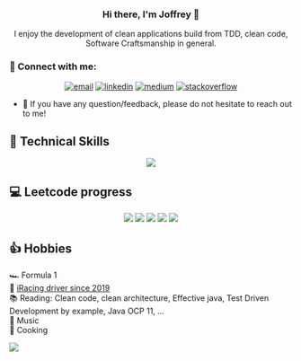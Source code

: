 <h3 align="center">
Hi there, I'm Joffrey 👋
</h3>

<p align="center">
I enjoy the development of clean applications build from TDD, clean code, Software Craftsmanship in general.
</p>

### 🤝 Connect with me:

<p align="center">
  <a href="mailto:joffreybonifay83@gmail.com"><img src="https://img.icons8.com/color/96/000000/gmail.png" alt="email"/></a>
  <a href="https://www.linkedin.com/in/joffrey-bonifay"><img src="https://img.icons8.com/color/96/000000/linkedin.png" alt="linkedin"/></a>
  <a href="https://medium.com/@joffreybonifay"><img src="https://img.icons8.com/color/96/000000/medium-logo.png" alt="medium"/></a>
  <a href="https://stackoverflow.com/users/11873420/joffrey-bonifay"><img src="https://img.icons8.com/color/96/000000/stackoverflow.png" alt="stackoverflow"/></a>
</p>

- 💬 If you have any question/feedback, please do not hesitate to reach out to me!

## 💼 Technical Skills

<p align="center">
  <a href="">
    <img src="https://skillicons.dev/icons?i=java,kotlin,scala,spring,idea,hibernate,mysql,maven,gradle,git,github,gitlab,docker,aws,firebase,gcp,azure,linux,vim&perline=10" />
  </a>
</p>

## 💻 Leetcode progress

<p align="center">
  <a href="https://leetcode.com/joffreybonifay83"><img src="https://badges.peiyuan.ch/leetcode/joffreybonifay83/ranking?label=joffreybonifay83&logo=leetcode"/></a>
  <a href="https://leetcode.com/joffreybonifay83"><img src="https://badges.peiyuan.ch/leetcode/joffreybonifay83/solved"/></a>
  <a href="https://leetcode.com/joffreybonifay83"><img src="https://badges.peiyuan.ch/leetcode/joffreybonifay83/solved?difficulty=easy"/></a>
  <a href="https://leetcode.com/joffreybonifay83"><img src="https://badges.peiyuan.ch/leetcode/joffreybonifay83/solved?difficulty=medium"/></a>
  <a href="https://leetcode.com/joffreybonifay83"><img src="https://badges.peiyuan.ch/leetcode/joffreybonifay83/solved?difficulty=hard"/></a>
</p>

## 👍 Hobbies

🏎️ Formula 1     
🚥 [iRacing driver since 2019](https://www.iracing.com/)    
📚 Reading: Clean code, clean architecture, Effective java, Test Driven Development by example, Java OCP 11, ...    
🎵 Music   
🔪 Cooking

![](https://komarev.com/ghpvc/?username=JBonifay)
